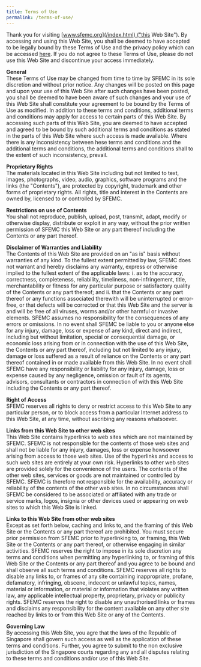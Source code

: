 ```yaml
---
title: Terms of Use
permalink: /terms-of-use/
---
```

Thank you for visiting [www.sfemc.org](/index.html) ("this Web Site"). By accessing and using this Web Site, you shall be deemed to have accepted to be legally bound by these Terms of Use and the privacy policy which can be accessed [here](/privacy-policy.html). If you do not agree to these Terms of Use, please do not use this Web Site and discontinue your access immediately.

**General**  
These Terms of Use may be changed from time to time by SFEMC in its sole discretion and without prior notice. Any changes will be posted on this page and upon your use of this Web Site after such changes have been posted, you shall be deemed to have been aware of such changes and your use of this Web Site shall constitute your agreement to be bound by the Terms of Use as modified. In addition to these terms and conditions, additional terms and conditions may apply for access to certain parts of this Web Site. By accessing such parts of this Web Site, you are deemed to have accepted and agreed to be bound by such additional terms and conditions as stated in the parts of this Web Site where such access is made available. Where there is any inconsistency between hese terms and conditions and the additional terms and conditions, the additional terms and conditions shall to the extent of such inconsistency, prevail.

**Proprietary Rights**  
The materials located in this Web Site including but not limited to text, images, photographs, video, audio, graphics, software programs and the links (the "Contents"), are protected by copyright, trademark and other forms of proprietary rights. All rights, title and interest in the Contents are owned by, licensed to or controlled by SFEMC.

**Restrictions on use of Contents**  
You shall not reproduce, publish, upload, post, transmit, adapt, modify or otherwise display, distribute or exploit in any way, without the prior written permission of SFEMC this Web Site or any part thereof including the Contents or any part thereof.

**Disclaimer of Warranties and Liability**  
The Contents of this Web Site are provided on an "as is" basis without warranties of any kind. To the fullest extent permitted by law, SFEMC does not warrant and hereby disclaims any warranty, express or otherwise implied to the fullest extent of the applicable laws: i. as to the accuracy, correctness, completeness, reliability, timeliness, non-infringement, title, merchantability or fitness for any particular purpose or satisfactory quality of the Contents or any part thereof; and ii. that the Contents or any part thereof or any functions associated therewith will be uninterrupted or error-free, or that defects will be corrected or that this Web Site and the server is and will be free of all viruses, worms and/or other harmful or invasive elements. SFEMC assumes no responsibility for the consequences of any errors or omissions. In no event shall SFEMC be liable to you or anyone else for any injury, damage, loss or expense of any kind, direct and indirect, including but without limitation, special or consequential damage, or economic loss arising from or in connection with the use of this Web Site, the Contents or any part thereof, including but not limited to any injury, damage or loss suffered as a result of reliance on the Contents or any part thereof contained in or made available from this Web Site. In no event shall SFEMC have any responsibility or liability for any injury, damage, loss or expense caused by any negligence, omission or fault of its agents, advisors, consultants or contractors in connection of with this Web Site including the Contents or any part thereof.

**Right of Access**  
SFEMC reserves all rights to deny or restrict access to this Web Site to any particular person, or to block access from a particular Internet address to this Web Site, at any time, without ascribing any reasons whatsoever.

**Links from this Web Site to other web sites**  
This Web Site contains hyperlinks to web sites which are not maintained by SFEMC. SFEMC is not responsible for the contents of those web sites and shall not be liable for any injury, damages, loss or expense howsoever arising from access to those web sites. Use of the hyperlinks and access to such web sites are entirely at your own risk. Hyperlinks to other web sites are provided solely for the convenience of the users. The contents of the other web sites, services or goods are not maintained or controlled by SFEMC. SFEMC is therefore not responsible for the availability, accuracy or reliability of the contents of the other web sites. In no circumstances shall SFEMC be considered to be associated or affiliated with any trade or service marks, logos, insignia or other devices used or appearing on web sites to which this Web Site is linked.

**Links to this Web Site from other web sites**  
Except as set forth below, caching and links to, and the framing of this Web Site or the Contents or any part thereof are prohibited. You must secure prior permission from SFEMC prior to hyperlinking to, or framing, this Web Site or the Contents or any part thereof, or otherwise engaging in similar activities. SFEMC reserves the right to impose in its sole discretion any terms and conditions when permitting any hyperlinking to, or framing of this Web Site or the Contents or any part thereof and you agree to be bound and shall observe all such terms and conditions. SFEMC reserves all rights to disable any links to, or frames of any site containing inappropriate, profane, defamatory, infringing, obscene, indecent or unlawful topics, names, material or information, or material or information that violates any written law, any applicable intellectual property, proprietary, privacy or publicity rights. SFEMC reserves the right to disable any unauthorised links or frames and disclaims any responsibility for the content available on any other site reached by links to or from this Web Site or any of the Contents.

**Governing Law**  
By accessing this Web Site, you agre that the laws of the Republic of Singapore shall govern such access as well as the application of these terms and conditions. Further, you agree to submit to the non exclusive jurisdiction of the Singapore courts regarding any and all disputes relating to these terms and conditions and/or use of this Web Site.